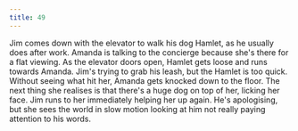 ```yaml
---
title: 49
---
```


Jim comes down with the elevator to walk his dog Hamlet, as he usually does after work.
Amanda is talking to the concierge because she's there for a flat viewing.
As the elevator doors open, Hamlet gets loose and runs towards Amanda.
Jim's trying to grab his leash, but the Hamlet is too quick.
Without seeing what hit her, Amanda gets knocked down to the floor.
The next thing she realises is that there's a huge dog on top of her, licking her face.
Jim runs to her immediately helping her up again.
He's apologising, but she sees the world in slow motion looking at him not really paying attention to his words.
